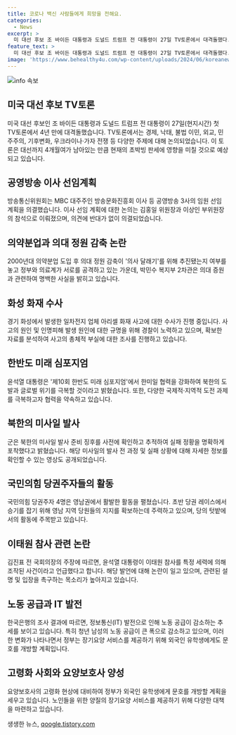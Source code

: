 ```yaml
---
title: 코로나 백신 사람들에게 희망을 전해요.
categories:
  - News
excerpt: >
  미 대선 후보 조 바이든 대통령과 도널드 트럼프 전 대통령이 27일 TV토론에서 대격돌했다. 두 후보는 경제, 낙태, 불법 이민, 외교, 민주주의, 기후변화, 우크라이나·가자 전쟁 등 주제마다 신경전을 벌였다. 미 대선을 앞두고 열린 이번 토론은 현존하는 초박빙 판세에 큰 영향을 미칠 전망이다. 국내에서는 방송통신위원회가 MBC 대주주인 방송문화진흥회 이사 등 공영방송 3사의 임원 선임 계획을 의결하고 의료계와 정부 간 의약분업 도입 후 의대 정원 감축 논란이 계속되고 있다. 그 외에도 화성 화재 사고, 한반도 미래 심포지엄, 북한 미사일 발사 관련 소식 등이 주목을 받고 있다. (요약 출처: 연합뉴스)
feature_text: >
  미 대선 후보 조 바이든 대통령과 도널드 트럼프 전 대통령이 27일 TV토론에서 대격돌했다. 두 후보는 경제, 낙태, 불법 이민, 외교, 민주주의, 기후변화, 우크라이나·가자 전쟁 등 주제마다 신경전을 벌였다. 미 대선을 앞두고 열린 이번 토론은 현존하는 초박빙 판세에 큰 영향을 미칠 전망이다. 국내에서는 방송통신위원회가 MBC 대주주인 방송문화진흥회 이사 등 공영방송 3사의 임원 선임 계획을 의결하고 의료계와 정부 간 의약분업 도입 후 의대 정원 감축 논란이 계속되고 있다. 그 외에도 화성 화재 사고, 한반도 미래 심포지엄, 북한 미사일 발사 관련 소식 등이 주목을 받고 있다. (요약 출처: 연합뉴스)
image: 'https://www.behealthy4u.com/wp-content/uploads/2024/06/koreanews.jpg'
---
```


<p><img src="https://www.behealthy4u.com/wp-content/uploads/2024/06/koreanews.jpg" alt="info 속보" /></p>

<h2 data-ke-size="size26">미국 대선 후보 TV토론</h2>

<p data-ke-size="size16">미국 대선 후보인 조 바이든 대통령과 도널드 트럼프 전 대통령이 27일(현지시간) 첫 TV토론에서 4년 만에 대격돌했습니다. TV토론에서는 경제, 낙태, 불법 이민, 외교, 민주주의, 기후변화, 우크라이나·가자 전쟁 등 다양한 주제에 대해 논의되었습니다. 이 토론은 대선까지 4개월여가 남아있는 만큼 현재의 초박빙 판세에 영향을 미칠 것으로 예상되고 있습니다.</p>

<h2 data-ke-size="size26">공영방송 이사 선임계획</h2>

<p data-ke-size="size16">방송통신위원회는 MBC 대주주인 방송문화진흥회 이사 등 공영방송 3사의 임원 선임 계획을 의결했습니다. 이사 선임 계획에 대한 논의는 김홍일 위원장과 이상인 부위원장의 참석으로 이뤄졌으며, 의견에 반대가 없이 의결되었습니다.</p>

<h2 data-ke-size="size26">의약분업과 의대 정원 감축 논란</h2>

<p data-ke-size="size16">2000년대 의약분업 도입 후 의대 정원 감축이 '의사 달래기'를 위해 추진됐는지 여부를 놓고 정부와 의료계가 서로를 공격하고 있는 가운데, 박민수 복지부 2차관은 의대 증원과 관련하여 명백한 사실을 밝히고 있습니다.</p>

<h2 data-ke-size="size26">화성 화재 수사</h2>

<p data-ke-size="size16">경기 화성에서 발생한 일차전지 업체 아리셀 화재 사고에 대한 수사가 진행 중입니다. 사고의 원인 및 인명피해 발생 원인에 대한 규명을 위해 경찰이 노력하고 있으며, 확보한 자료를 분석하여 사고의 총체적 부실에 대한 조사를 진행하고 있습니다.</p>

<h2 data-ke-size="size26">한반도 미래 심포지엄</h2>

<p data-ke-size="size16">윤석열 대통령은 '제10회 한반도 미래 심포지엄'에서 한미일 협력을 강화하여 북한의 도발과 글로벌 위기를 극복할 것이라고 밝혔습니다. 또한, 다양한 국제적·지역적 도전 과제를 극복하고자 협력을 약속하고 있습니다.</p>

<h2 data-ke-size="size26">북한의 미사일 발사</h2>

<p data-ke-size="size16">군은 북한의 미사일 발사 준비 징후를 사전에 확인하고 추적하여 실패 정황을 명확하게 포착했다고 밝혔습니다. 해당 미사일의 발사 전 과정 및 실패 상황에 대해 자세한 정보를 확인할 수 있는 영상도 공개되었습니다.</p>

<h2 data-ke-size="size26">국민의힘 당권주자들의 활동</h2>

<p data-ke-size="size16">국민의힘 당권주자 4명은 영남권에서 활발한 활동을 펼쳤습니다. 초반 당권 레이스에서 승기를 잡기 위해 영남 지역 당원들의 지지를 확보하는데 주력하고 있으며, 당의 텃밭에서의 활동에 주목받고 있습니다.</p>

<h2 data-ke-size="size26">이태원 참사 관련 논란</h2>

<p data-ke-size="size16">김진표 전 국회의장의 주장에 따르면, 윤석열 대통령이 이태원 참사를 특정 세력에 의해 조작된 사건이라고 언급했다고 합니다. 해당 발언에 대해 논란이 일고 있으며, 관련된 설명 및 입장을 촉구하는 목소리가 높아지고 있습니다.</p>

<h2 data-ke-size="size26">노동 공급과 IT 발전</h2>

<p data-ke-size="size16">한국은행의 조사 결과에 따르면, 정보통신(IT) 발전으로 인해 노동 공급이 감소하는 추세를 보이고 있습니다. 특히 청년 남성의 노동 공급이 큰 폭으로 감소하고 있으며, 이러한 변화가 나타나면서 정부는 장기요양 서비스를 제공하기 위해 외국인 유학생에게도 문호를 개방할 계획입니다.</p>

<h2 data-ke-size="size26">고령화 사회와 요양보호사 양성</h2>

<p data-ke-size="size16">요양보호사의 고령화 현상에 대비하여 정부가 외국인 유학생에게 문호를 개방할 계획을 세우고 있습니다. 노인들을 위한 양질의 장기요양 서비스를 제공하기 위해 다양한 대책을 마련하고 있습니다.</p>
생생한 뉴스, <a href="https://qoogle.tistory.com" rel="dofollow">qoogle.tistory.com</a>


